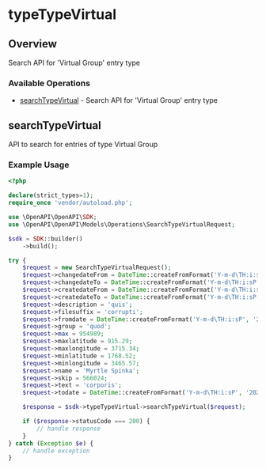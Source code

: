 # typeTypeVirtual

## Overview

Search API for 'Virtual Group' entry type

### Available Operations

* [searchTypeVirtual](#searchtypevirtual) - Search API for 'Virtual Group' entry type

## searchTypeVirtual

API to search for entries of type Virtual Group

### Example Usage

```php
<?php

declare(strict_types=1);
require_once 'vendor/autoload.php';

use \OpenAPI\OpenAPI\SDK;
use \OpenAPI\OpenAPI\Models\Operations\SearchTypeVirtualRequest;

$sdk = SDK::builder()
    ->build();

try {
    $request = new SearchTypeVirtualRequest();
    $request->changedateFrom = DateTime::createFromFormat('Y-m-d\TH:i:sP', '2021-07-10T19:02:58.831Z');
    $request->changedateTo = DateTime::createFromFormat('Y-m-d\TH:i:sP', '2021-04-15T15:12:23.880Z');
    $request->createdateFrom = DateTime::createFromFormat('Y-m-d\TH:i:sP', '2022-10-26T11:56:54.380Z');
    $request->createdateTo = DateTime::createFromFormat('Y-m-d\TH:i:sP', '2022-08-16T09:32:17.458Z');
    $request->description = 'quis';
    $request->filesuffix = 'corrupti';
    $request->fromdate = DateTime::createFromFormat('Y-m-d\TH:i:sP', '2022-04-21T11:01:53.379Z');
    $request->group = 'quod';
    $request->max = 954989;
    $request->maxlatitude = 915.29;
    $request->maxlongitude = 3715.34;
    $request->minlatitude = 1768.52;
    $request->minlongitude = 3465.57;
    $request->name = 'Myrtle Spinka';
    $request->skip = 566024;
    $request->text = 'corporis';
    $request->todate = DateTime::createFromFormat('Y-m-d\TH:i:sP', '2021-02-18T15:25:52.242Z');

    $response = $sdk->typeTypeVirtual->searchTypeVirtual($request);

    if ($response->statusCode === 200) {
        // handle response
    }
} catch (Exception $e) {
    // handle exception
}
```
